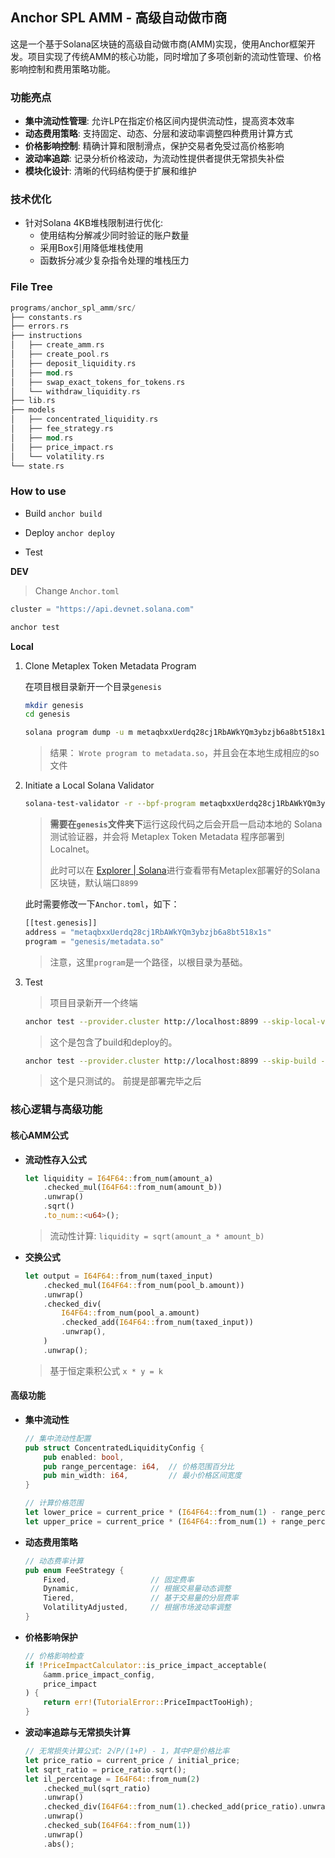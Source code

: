 ## Anchor SPL AMM - 高级自动做市商

这是一个基于Solana区块链的高级自动做市商(AMM)实现，使用Anchor框架开发。项目实现了传统AMM的核心功能，同时增加了多项创新的流动性管理、价格影响控制和费用策略功能。

### 功能亮点

- **集中流动性管理**: 允许LP在指定价格区间内提供流动性，提高资本效率
- **动态费用策略**: 支持固定、动态、分层和波动率调整四种费用计算方式
- **价格影响控制**: 精确计算和限制滑点，保护交易者免受过高价格影响
- **波动率追踪**: 记录分析价格波动，为流动性提供者提供无常损失补偿
- **模块化设计**: 清晰的代码结构便于扩展和维护

### 技术优化

- 针对Solana 4KB堆栈限制进行优化:
  - 使用结构分解减少同时验证的账户数量
  - 采用Box引用降低堆栈使用
  - 函数拆分减少复杂指令处理的堆栈压力

### File Tree

```rust
programs/anchor_spl_amm/src/
├── constants.rs
├── errors.rs
├── instructions
│   ├── create_amm.rs
│   ├── create_pool.rs
│   ├── deposit_liquidity.rs
│   ├── mod.rs
│   ├── swap_exact_tokens_for_tokens.rs
│   └── withdraw_liquidity.rs
├── lib.rs
├── models
│   ├── concentrated_liquidity.rs
│   ├── fee_strategy.rs
│   ├── mod.rs
│   ├── price_impact.rs
│   └── volatility.rs
└── state.rs
```

### How to use

- Build
`anchor build`

- Deploy
`anchor deploy`

- Test

**DEV**
> Change `Anchor.toml`
```rust
cluster = "https://api.devnet.solana.com"
```

```sh
anchor test
```

**Local**

1. Clone Metaplex Token Metadata Program

    在项目根目录新开一个目录`genesis`
    ```sh
    mkdir genesis
    cd genesis
    ```

    ```sh
    solana program dump -u m metaqbxxUerdq28cj1RbAWkYQm3ybzjb6a8bt518x1s metadata.so
    ```
    > 结果： `Wrote program to metadata.so`，并且会在本地生成相应的so文件


2. Initiate a Local Solana Validator

    ```sh
    solana-test-validator -r --bpf-program metaqbxxUerdq28cj1RbAWkYQm3ybzjb6a8bt518x1s metadata.so
    ```
    > **需要在`genesis`文件夹下**运行这段代码之后会开启一启动本地的 Solana 测试验证器，并会将 Metaplex Token Metadata 程序部署到 Localnet。
    > 
    > 此时可以在 [Explorer | Solana](https://explorer.solana.com/?cluster=custom)进行查看带有Metaplex部署好的Solana区块链，默认端口`8899`


    此时需要修改一下`Anchor.toml`，如下：
    ```rust
    [[test.genesis]]
    address = "metaqbxxUerdq28cj1RbAWkYQm3ybzjb6a8bt518x1s"
    program = "genesis/metadata.so"
    ```
    > 注意，这里`program`是一个路径，以根目录为基础。


3. Test
    > 项目目录新开一个终端

    ```sh
    anchor test --provider.cluster http://localhost:8899 --skip-local-validator
    ```
    > 这个是包含了build和deploy的。
    ```sh
    anchor test --provider.cluster http://localhost:8899 --skip-build --skip-deploy
    ```
    > 这个是只测试的。 前提是部署完毕之后

### 核心逻辑与高级功能

#### 核心AMM公式

- **流动性存入公式**
  ```rust
  let liquidity = I64F64::from_num(amount_a)
      .checked_mul(I64F64::from_num(amount_b))
      .unwrap()
      .sqrt()
      .to_num::<u64>();
  ```
  > 流动性计算: `liquidity = sqrt(amount_a * amount_b)`

- **交换公式**
  ```rust
  let output = I64F64::from_num(taxed_input)
      .checked_mul(I64F64::from_num(pool_b.amount))
      .unwrap()
      .checked_div(
          I64F64::from_num(pool_a.amount)
          .checked_add(I64F64::from_num(taxed_input))
          .unwrap(),
      )
      .unwrap();
  ```
  > 基于恒定乘积公式 `x * y = k`

#### 高级功能

- **集中流动性**
  ```rust
  // 集中流动性配置
  pub struct ConcentratedLiquidityConfig {
      pub enabled: bool,
      pub range_percentage: i64,  // 价格范围百分比
      pub min_width: i64,         // 最小价格区间宽度
  }

  // 计算价格范围
  let lower_price = current_price * (I64F64::from_num(1) - range_percentage);
  let upper_price = current_price * (I64F64::from_num(1) + range_percentage);
  ```

- **动态费用策略**
  ```rust
  // 动态费率计算
  pub enum FeeStrategy {
      Fixed,                  // 固定费率
      Dynamic,                // 根据交易量动态调整
      Tiered,                 // 基于交易量的分层费率
      VolatilityAdjusted,     // 根据市场波动率调整
  }
  ```

- **价格影响保护**
  ```rust
  // 价格影响检查
  if !PriceImpactCalculator::is_price_impact_acceptable(
      &amm.price_impact_config,
      price_impact
  ) {
      return err!(TutorialError::PriceImpactTooHigh);
  }
  ```

- **波动率追踪与无常损失计算**
  ```rust
  // 无常损失计算公式: 2√P/(1+P) - 1，其中P是价格比率
  let price_ratio = current_price / initial_price;
  let sqrt_ratio = price_ratio.sqrt();
  let il_percentage = I64F64::from_num(2)
      .checked_mul(sqrt_ratio)
      .unwrap()
      .checked_div(I64F64::from_num(1).checked_add(price_ratio).unwrap())
      .unwrap()
      .checked_sub(I64F64::from_num(1))
      .unwrap()
      .abs();
  ```